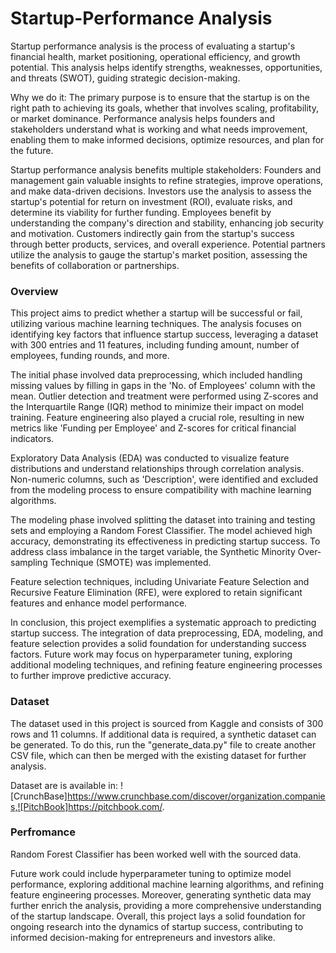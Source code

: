 # Startup-Performance Analysis
Startup performance analysis is the process of evaluating a startup's financial health, market positioning, operational efficiency, and growth potential. This analysis helps identify strengths, weaknesses, opportunities, and threats (SWOT), guiding strategic decision-making.

Why we do it: The primary purpose is to ensure that the startup is on the right path to achieving its goals, whether that involves scaling, profitability, or market dominance. Performance analysis helps founders and stakeholders understand what is working and what needs improvement, enabling them to make informed decisions, optimize resources, and plan for the future.

Startup performance analysis benefits multiple stakeholders: Founders and management gain valuable insights to refine strategies, improve operations, and make data-driven decisions. Investors use the analysis to assess the startup's potential for return on investment (ROI), evaluate risks, and determine its viability for further funding. Employees benefit by understanding the company's direction and stability, enhancing job security and motivation. Customers indirectly gain from the startup's success through better products, services, and overall experience. Potential partners utilize the analysis to gauge the startup's market position, assessing the benefits of collaboration or partnerships.

### Overview

This project aims to predict whether a startup will be successful or fail, utilizing various machine learning techniques. The analysis focuses on identifying key factors that influence startup success, leveraging a dataset with 300 entries and 11 features, including funding amount, number of employees, funding rounds, and more.

The initial phase involved data preprocessing, which included handling missing values by filling in gaps in the 'No. of Employees' column with the mean. Outlier detection and treatment were performed using Z-scores and the Interquartile Range (IQR) method to minimize their impact on model training. Feature engineering also played a crucial role, resulting in new metrics like 'Funding per Employee' and Z-scores for critical financial indicators.

Exploratory Data Analysis (EDA) was conducted to visualize feature distributions and understand relationships through correlation analysis. Non-numeric columns, such as 'Description', were identified and excluded from the modeling process to ensure compatibility with machine learning algorithms.

The modeling phase involved splitting the dataset into training and testing sets and employing a Random Forest Classifier. The model achieved high accuracy, demonstrating its effectiveness in predicting startup success. To address class imbalance in the target variable, the Synthetic Minority Over-sampling Technique (SMOTE) was implemented.

Feature selection techniques, including Univariate Feature Selection and Recursive Feature Elimination (RFE), were explored to retain significant features and enhance model performance.

In conclusion, this project exemplifies a systematic approach to predicting startup success. The integration of data preprocessing, EDA, modeling, and feature selection provides a solid foundation for understanding success factors. Future work may focus on hyperparameter tuning, exploring additional modeling techniques, and refining feature engineering processes to further improve predictive accuracy.


### Dataset

The dataset used in this project is sourced from Kaggle and consists of 300 rows and 11 columns. If additional data is required, a synthetic dataset can be generated. To do this, run the "generate_data.py" file to create another CSV file, which can then be merged with the existing dataset for further analysis.

Dataset are is available in: ![CrunchBase]https://www.crunchbase.com/discover/organization.companies,![PitchBook]https://pitchbook.com/.

### Perfromance
Random Forest Classifier has been worked well with the sourced data.

Future work could include hyperparameter tuning to optimize model performance, exploring additional machine learning algorithms, and refining feature engineering processes. Moreover, generating synthetic data may further enrich the analysis, providing a more comprehensive understanding of the startup landscape. Overall, this project lays a solid foundation for ongoing research into the dynamics of startup success, contributing to informed decision-making for entrepreneurs and investors alike.